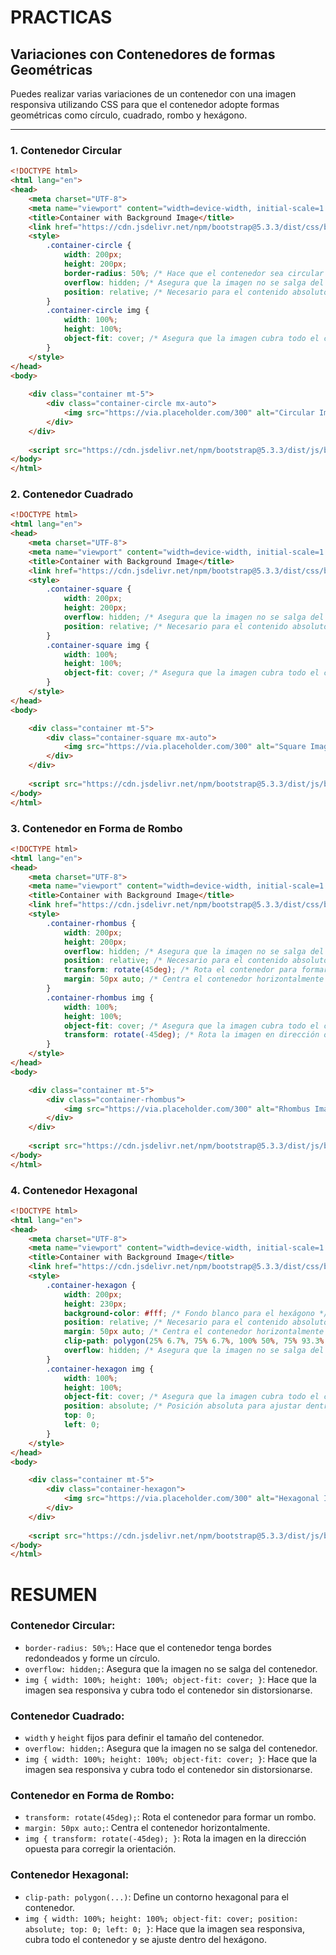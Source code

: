 # **PRACTICAS**

## **Variaciones con Contenedores de formas Geométricas**

Puedes realizar varias variaciones de un contenedor con una imagen responsiva utilizando CSS para que el contenedor adopte formas geométricas como círculo, cuadrado, rombo y hexágono.

------

### 1. Contenedor Circular

```html
<!DOCTYPE html>
<html lang="en">
<head>
    <meta charset="UTF-8">
    <meta name="viewport" content="width=device-width, initial-scale=1.0">
    <title>Container with Background Image</title>
    <link href="https://cdn.jsdelivr.net/npm/bootstrap@5.3.3/dist/css/bootstrap.min.css" rel="stylesheet" integrity="sha384-QWTKZyjpPEjISv5WaRU9OFeRpok6YctnYmDr5pNlyT2bRjXh0JMhjY6hW+ALEwIH" crossorigin="anonymous">
    <style>
        .container-circle {
            width: 200px;
            height: 200px;
            border-radius: 50%; /* Hace que el contenedor sea circular */
            overflow: hidden; /* Asegura que la imagen no se salga del contenedor */
            position: relative; /* Necesario para el contenido absoluto */
        }
        .container-circle img {
            width: 100%;
            height: 100%;
            object-fit: cover; /* Asegura que la imagen cubra todo el contenedor */
        }
    </style>
</head>
<body>
    
    <div class="container mt-5">
        <div class="container-circle mx-auto">
            <img src="https://via.placeholder.com/300" alt="Circular Image">
        </div>
    </div>
    
    <script src="https://cdn.jsdelivr.net/npm/bootstrap@5.3.3/dist/js/bootstrap.bundle.min.js" integrity="sha384-YvpcrYf0tY3lHB60NNkmXc5s9fDVZLESaAA55NDzOxhy9GkcIdslK1eN7N6jIeHz" crossorigin="anonymous"></script>
</body>
</html>
```

### 2. Contenedor Cuadrado

```html
<!DOCTYPE html>
<html lang="en">
<head>
    <meta charset="UTF-8">
    <meta name="viewport" content="width=device-width, initial-scale=1.0">
    <title>Container with Background Image</title>
    <link href="https://cdn.jsdelivr.net/npm/bootstrap@5.3.3/dist/css/bootstrap.min.css" rel="stylesheet" integrity="sha384-QWTKZyjpPEjISv5WaRU9OFeRpok6YctnYmDr5pNlyT2bRjXh0JMhjY6hW+ALEwIH" crossorigin="anonymous">
    <style>
        .container-square {
            width: 200px;
            height: 200px;
            overflow: hidden; /* Asegura que la imagen no se salga del contenedor */
            position: relative; /* Necesario para el contenido absoluto */
        }
        .container-square img {
            width: 100%;
            height: 100%;
            object-fit: cover; /* Asegura que la imagen cubra todo el contenedor */
        }
    </style>
</head>
<body>

    <div class="container mt-5">
        <div class="container-square mx-auto">
            <img src="https://via.placeholder.com/300" alt="Square Image">
        </div>
    </div>
    
    <script src="https://cdn.jsdelivr.net/npm/bootstrap@5.3.3/dist/js/bootstrap.bundle.min.js" integrity="sha384-YvpcrYf0tY3lHB60NNkmXc5s9fDVZLESaAA55NDzOxhy9GkcIdslK1eN7N6jIeHz" crossorigin="anonymous"></script>
</body>
</html>
```

### 3. Contenedor en Forma de Rombo

```html
<!DOCTYPE html>
<html lang="en">
<head>
    <meta charset="UTF-8">
    <meta name="viewport" content="width=device-width, initial-scale=1.0">
    <title>Container with Background Image</title>
    <link href="https://cdn.jsdelivr.net/npm/bootstrap@5.3.3/dist/css/bootstrap.min.css" rel="stylesheet" integrity="sha384-QWTKZyjpPEjISv5WaRU9OFeRpok6YctnYmDr5pNlyT2bRjXh0JMhjY6hW+ALEwIH" crossorigin="anonymous">
    <style>
        .container-rhombus {
            width: 200px;
            height: 200px;
            overflow: hidden; /* Asegura que la imagen no se salga del contenedor */
            position: relative; /* Necesario para el contenido absoluto */
            transform: rotate(45deg); /* Rota el contenedor para formar un rombo */
            margin: 50px auto; /* Centra el contenedor horizontalmente */
        }
        .container-rhombus img {
            width: 100%;
            height: 100%;
            object-fit: cover; /* Asegura que la imagen cubra todo el contenedor */
            transform: rotate(-45deg); /* Rota la imagen en dirección opuesta */
        }
    </style>
</head>
<body>

    <div class="container mt-5">
        <div class="container-rhombus">
            <img src="https://via.placeholder.com/300" alt="Rhombus Image">
        </div>
    </div>
    
    <script src="https://cdn.jsdelivr.net/npm/bootstrap@5.3.3/dist/js/bootstrap.bundle.min.js" integrity="sha384-YvpcrYf0tY3lHB60NNkmXc5s9fDVZLESaAA55NDzOxhy9GkcIdslK1eN7N6jIeHz" crossorigin="anonymous"></script>
</body>
</html>
```

### 4. Contenedor Hexagonal

```html
<!DOCTYPE html>
<html lang="en">
<head>
    <meta charset="UTF-8">
    <meta name="viewport" content="width=device-width, initial-scale=1.0">
    <title>Container with Background Image</title>
    <link href="https://cdn.jsdelivr.net/npm/bootstrap@5.3.3/dist/css/bootstrap.min.css" rel="stylesheet" integrity="sha384-QWTKZyjpPEjISv5WaRU9OFeRpok6YctnYmDr5pNlyT2bRjXh0JMhjY6hW+ALEwIH" crossorigin="anonymous">
    <style>
        .container-hexagon {
            width: 200px;
            height: 230px;
            background-color: #fff; /* Fondo blanco para el hexágono */
            position: relative; /* Necesario para el contenido absoluto */
            margin: 50px auto; /* Centra el contenedor horizontalmente */
            clip-path: polygon(25% 6.7%, 75% 6.7%, 100% 50%, 75% 93.3%, 25% 93.3%, 0% 50%); /* Clip-path para formar el hexágono */
            overflow: hidden; /* Asegura que la imagen no se salga del contenedor */
        }
        .container-hexagon img {
            width: 100%;
            height: 100%;
            object-fit: cover; /* Asegura que la imagen cubra todo el contenedor */
            position: absolute; /* Posición absoluta para ajustar dentro del hexágono */
            top: 0;
            left: 0;
        }
    </style>
</head>
<body>

    <div class="container mt-5">
        <div class="container-hexagon">
            <img src="https://via.placeholder.com/300" alt="Hexagonal Image">
        </div>
    </div>
    
    <script src="https://cdn.jsdelivr.net/npm/bootstrap@5.3.3/dist/js/bootstrap.bundle.min.js" integrity="sha384-YvpcrYf0tY3lHB60NNkmXc5s9fDVZLESaAA55NDzOxhy9GkcIdslK1eN7N6jIeHz" crossorigin="anonymous"></script>
</body>
</html>
```

# **RESUMEN**

### **Contenedor Circular**:

- `border-radius: 50%;`: Hace que el contenedor tenga bordes redondeados y forme un círculo.
- `overflow: hidden;`: Asegura que la imagen no se salga del contenedor.
- `img { width: 100%; height: 100%; object-fit: cover; }`: Hace que la imagen sea responsiva y cubra todo el contenedor sin distorsionarse.

### **Contenedor Cuadrado**:

- `width` y `height` fijos para definir el tamaño del contenedor.
- `overflow: hidden;`: Asegura que la imagen no se salga del contenedor.
- `img { width: 100%; height: 100%; object-fit: cover; }`: Hace que la imagen sea responsiva y cubra todo el contenedor sin distorsionarse.

### **Contenedor en Forma de Rombo**:

- `transform: rotate(45deg);`: Rota el contenedor para formar un rombo.
- `margin: 50px auto;`: Centra el contenedor horizontalmente.
- `img { transform: rotate(-45deg); }`: Rota la imagen en la dirección opuesta para corregir la orientación.

### **Contenedor Hexagonal**:

- `clip-path: polygon(...)`: Define un contorno hexagonal para el contenedor.
- `img { width: 100%; height: 100%; object-fit: cover; position: absolute; top: 0; left: 0; }`: Hace que la imagen sea responsiva, cubra todo el contenedor y se ajuste dentro del hexágono.